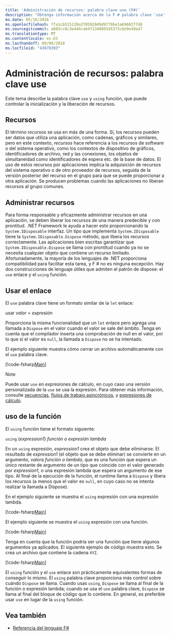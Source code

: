 ```yaml
---
title: 'Administración de recursos: palabra clave use (F#)'
description: "Obtenga información acerca de la F # palabra clave 'use' y la función \"using\", que puede controlar la inicialización y la liberación de recursos."
ms.date: 05/16/2016
ms.openlocfilehash: ffa1cb515139a3705920d9d9f79be1a69602f7d8
ms.sourcegitcommit: a885cc8c3e444ca6471348893d5373c6e9e49a47
ms.translationtype: MT
ms.contentlocale: es-ES
ms.lasthandoff: 09/06/2018
ms.locfileid: "43878393"
---
```

# <a name="resource-management-the-use-keyword"></a>Administración de recursos: palabra clave use

Este tema describe la palabra clave `use` y `using` función, que puede controlar la inicialización y la liberación de recursos.

## <a name="resources"></a>Recursos

El término *recursos* se usa en más de una forma. Sí, los recursos pueden ser datos que utiliza una aplicación, como cadenas, gráficos y similares, pero en este contexto, *recursos* hace referencia a los recursos de software o del sistema operativo, como los contextos de dispositivo de gráficos, identificadores de archivo, red y las conexiones, los objetos de simultaneidad como identificadores de espera etc. de la base de datos. El uso de estos recursos por aplicaciones implica la adquisición de recursos del sistema operativo o de otro proveedor de recursos, seguida de la versión posterior del recurso en el grupo para que se puede proporcionar a otra aplicación. Se producen problemas cuando las aplicaciones no liberan recursos al grupo comunes.

## <a name="managing-resources"></a>Administrar recursos

Para forma responsable y eficazmente administrar recursos en una aplicación, se deben liberar los recursos de una manera predecible y con prontitud. .NET Framework le ayuda a hacer esto proporcionando la `System.IDisposable` interfaz. Un tipo que implementa `System.IDisposable` tiene la `System.IDisposable.Dispose` método, que libera los recursos correctamente. Las aplicaciones bien escritas garantizar que `System.IDisposable.Dispose` se llama con prontitud cuando ya no se necesita cualquier objeto que contiene un recurso limitado. Afortunadamente, la mayoría de los lenguajes de .NET proporciona compatibilidad para facilitar esta tarea, y F # no es ninguna excepción. Hay dos construcciones de lenguaje útiles que admiten el patrón de dispose: el `use` enlace y el `using` función.

## <a name="use-binding"></a>Usar el enlace

El `use` palabra clave tiene un formato similar de la `let` enlace:

usar *valor* = *expresión*

Proporciona la misma funcionalidad que un `let` enlace pero agrega una llamada a `Dispose` en el valor cuando el valor se sale del ámbito. Tenga en cuenta que el compilador inserta una comprobación de null en el valor, por lo que si el valor es `null`, la llamada a `Dispose` no se ha intentado.

El ejemplo siguiente muestra cómo cerrar un archivo automáticamente con el `use` palabra clave.

[!code-fsharp[Main](../../../samples/snippets/fsharp/lang-ref-2/snippet6301.fs)]

>[!NOTE]
Puede usar `use` en expresiones de cálculo, en cuyo caso una versión personalizada de la `use` se usa la expresión. Para obtener más información, consulte [secuencias](sequences.md), [flujos de trabajo asincrónicos](asynchronous-workflows.md), y [expresiones de cálculo](computation-expressions.md).

## <a name="using-function"></a>uso de la función

El `using` función tiene el formato siguiente:

`using` (*expression1*) *función o expresión lambda*

En un `using` expresión, *expression1* crea el objeto que debe eliminarse. El resultado de *expression1* (el objeto que se debe eliminar) se convierte en un argumento, *valor*a *función o lambda*, que es una función que espera un único restante de argumento de un tipo que coincide con el valor generado por *expression1*, o una expresión lambda que espera un argumento de ese tipo. Al final de la ejecución de la función, el runtime llama a `Dispose` y libera los recursos (a menos que el valor es `null`, en cuyo caso no se intenta realizar la llamada a Dispose).

En el ejemplo siguiente se muestra el `using` expresión con una expresión lambda.

[!code-fsharp[Main](../../../samples/snippets/fsharp/lang-ref-2/snippet6302.fs)]

El ejemplo siguiente se muestra el `using` expresión con una función.

[!code-fsharp[Main](../../../samples/snippets/fsharp/lang-ref-2/snippet6303.fs)]

Tenga en cuenta que la función podría ser una función que tiene algunos argumentos ya aplicados. El siguiente ejemplo de código muestra esto. Se crea un archivo que contiene la cadena `XYZ`.

[!code-fsharp[Main](../../../samples/snippets/fsharp/lang-ref-2/snippet6304.fs)]

El `using` función y el `use` enlace son prácticamente equivalentes formas de conseguir lo mismo. El `using` palabra clave proporciona más control sobre cuándo `Dispose` se llama. Cuando usas `using`, `Dispose` se llama al final de la función o expresión lambda; cuando se usa el `use` palabra clave, `Dispose` se llama al final del bloque de código que lo contiene. En general, es preferible usar `use` en lugar de la `using` función.

## <a name="see-also"></a>Vea también

- [Referencia del lenguaje F#](index.md)
